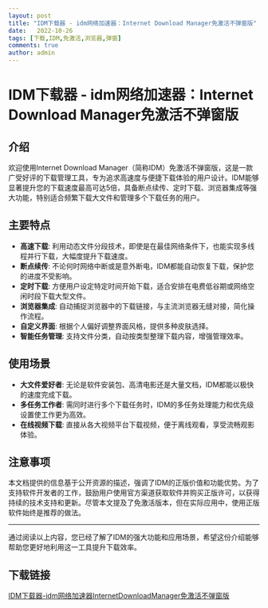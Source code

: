 ```yaml
---
layout: post
title: "IDM下载器 - idm网络加速器：Internet Download Manager免激活不弹窗版"
date:   2022-10-26
tags: [下载,IDM,免激活,浏览器,弹窗]
comments: true
author: admin
---
```

# IDM下载器 - idm网络加速器：Internet Download Manager免激活不弹窗版

## 介绍

欢迎使用Internet Download Manager（简称IDM）免激活不弹窗版，这是一款广受好评的下载管理工具，专为追求高速度与便捷下载体验的用户设计。IDM能够显著提升您的下载速度最高可达5倍，具备断点续传、定时下载、浏览器集成等强大功能，特别适合频繁下载大文件和管理多个下载任务的用户。

## 主要特点

- **高速下载**: 利用动态文件分段技术，即使是在最佳网络条件下，也能实现多线程并行下载，大幅度提升下载速度。
- **断点续传**: 不论何时网络中断或是意外断电，IDM都能自动恢复下载，保护您的进度不受影响。
- **定时下载**: 方便用户设定特定时间开始下载，适合安排在电费低谷期或网络空闲时段下载大型文件。
- **浏览器集成**: 自动捕捉浏览器中的下载链接，与主流浏览器无缝对接，简化操作流程。
- **自定义界面**: 根据个人偏好调整界面风格，提供多种皮肤选择。
- **智能任务管理**: 支持文件分类，自动按类型整理下载内容，增强管理效率。

## 使用场景

- **大文件爱好者**: 无论是软件安装包、高清电影还是大量文档，IDM都能以极快的速度完成下载。
- **多任务工作者**: 需同时进行多个下载任务时，IDM的多任务处理能力和优先级设置使工作更为高效。
- **在线视频下载**: 直接从各大视频平台下载视频，便于离线观看，享受流畅观影体验。

## 注意事项

本文档提供的信息基于公开资源的描述，强调了IDM的正版价值和功能优势。为了支持软件开发者的工作，鼓励用户使用官方渠道获取软件并购买正版许可，以获得持续的技术支持和更新。尽管本文提及了免激活版本，但在实际应用中，使用正版软件始终是推荐的做法。

---

通过阅读以上内容，您已经了解了IDM的强大功能和应用场景，希望这份介绍能够帮助您更好地利用这一工具提升下载效率。

## 下载链接

[IDM下载器-idm网络加速器InternetDownloadManager免激活不弹窗版](https://pan.quark.cn/s/1bca692a3bdc)